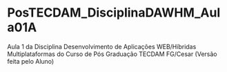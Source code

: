 # PosTECDAM_DisciplinaDAWHM_Aula01A
Aula 1 da Disciplina Desenvolvimento de Aplicações WEB/Híbridas Multiplataformas do Curso de Pós Graduação TECDAM FG/Cesar (Versão feita pelo Aluno)
